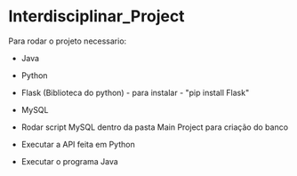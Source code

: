 # Interdisciplinar_Project

Para rodar o projeto necessario:

- Java

- Python

- Flask (Biblioteca do python) - para instalar - "pip install Flask"

- MySQL

- Rodar script MySQL dentro da pasta Main Project para criação do banco

- Executar a API feita em Python 

- Executar o programa Java